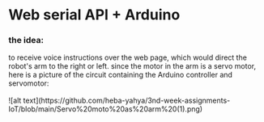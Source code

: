 # Web serial API + Arduino
<h3>the idea:</h3> to receive voice instructions over the web page, which would direct the robot's 
arm to the right or left. since the motor in the arm is a servo motor, here is a picture of the
circuit containing the Arduino controller and servomotor:
    <br><br>
![alt text](https://github.com/heba-yahya/3nd-week-assignments-IoT/blob/main/Servo%20moto%20as%20arm%20(1).png)



